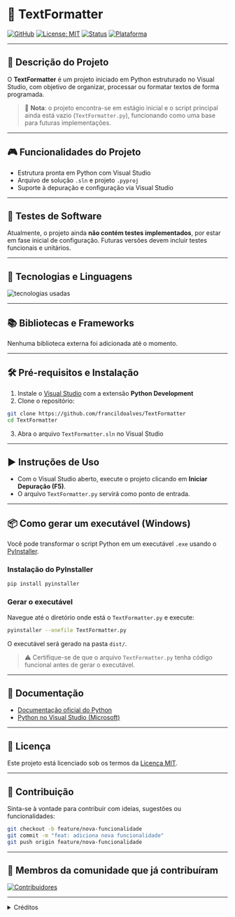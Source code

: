# 📝 TextFormatter

[![GitHub](https://img.shields.io/badge/GitHub-francildoalves-8a2be2?style=flat&logo=github)](https://github.com/francildoalves)
[![License: MIT](https://img.shields.io/badge/license-MIT-green.svg)](LICENSE)
[![Status](https://img.shields.io/badge/status-em%20desenvolvimento-yellow.svg)]()
[![Plataforma](https://img.shields.io/badge/Visual%20Studio-Python-blueviolet?logo=visualstudio)]()

---

## 📜 Descrição do Projeto

O **TextFormatter** é um projeto iniciado em Python estruturado no Visual Studio, com objetivo de organizar, processar ou formatar textos de forma programada.

> 🔧 **Nota**: o projeto encontra-se em estágio inicial e o script principal ainda está vazio (`TextFormatter.py`), funcionando como uma base para futuras implementações.

---

## 🎮 Funcionalidades do Projeto

- Estrutura pronta em Python com Visual Studio
- Arquivo de solução `.sln` e projeto `.pyproj`
- Suporte à depuração e configuração via Visual Studio

---

## 🧪 Testes de Software

Atualmente, o projeto ainda **não contém testes implementados**, por estar em fase inicial de configuração. Futuras versões devem incluir testes funcionais e unitários.

---

## 🧰 Tecnologias e Linguagens

<img src="https://skillicons.dev/icons?i=python,vscode&theme=dark" alt="tecnologias usadas" />

---

## 📚 Bibliotecas e Frameworks

Nenhuma biblioteca externa foi adicionada até o momento.

---

## 🛠️ Pré-requisitos e Instalação

1. Instale o [Visual Studio](https://visualstudio.microsoft.com/) com a extensão **Python Development**
2. Clone o repositório:

```bash
git clone https://github.com/francildoalves/TextFormatter
cd TextFormatter
```

3. Abra o arquivo `TextFormatter.sln` no Visual Studio

---

## ▶️ Instruções de Uso

- Com o Visual Studio aberto, execute o projeto clicando em **Iniciar Depuração (F5)**.
- O arquivo `TextFormatter.py` servirá como ponto de entrada.

---

## 📦 Como gerar um executável (Windows)

Você pode transformar o script Python em um executável `.exe` usando o [PyInstaller](https://pyinstaller.org/).

### Instalação do PyInstaller

```bash
pip install pyinstaller
```

### Gerar o executável

Navegue até o diretório onde está o `TextFormatter.py` e execute:

```bash
pyinstaller --onefile TextFormatter.py
```

O executável será gerado na pasta `dist/`.

> ⚠️ Certifique-se de que o arquivo `TextFormatter.py` tenha código funcional antes de gerar o executável.

---

## 📖 Documentação

- [Documentação oficial do Python](https://docs.python.org/pt-br/3/)
- [Python no Visual Studio (Microsoft)](https://learn.microsoft.com/pt-br/visualstudio/python/)

---

## 📄 Licença

Este projeto está licenciado sob os termos da [Licença MIT](LICENSE).

---

## 🤝 Contribuição

Sinta-se à vontade para contribuir com ideias, sugestões ou funcionalidades:

```bash
git checkout -b feature/nova-funcionalidade
git commit -m "feat: adiciona nova funcionalidade"
git push origin feature/nova-funcionalidade
```

---

## 👥 Membros da comunidade que já contribuíram

[![Contribuidores](https://contrib.rocks/image?repo=francildoalves/TextFormatter)](https://github.com/francildoalves/TextFormatter/graphs/contributors)

---

<details align="left">
  <summary>Créditos</summary> 
  - Badges <a href="https://skillicons.dev/icons">Skillicons.dev - https://skillicons.dev</a>
  <br>
  - Icons file by <a href="https://shields.io/">Shields - https://shields.io/</a>
  <br>
  - Icons file by <a href="https://github.com/Naereen/badges/">Naereen - https://github.com/Naereen/badges/</a>	
</details>
